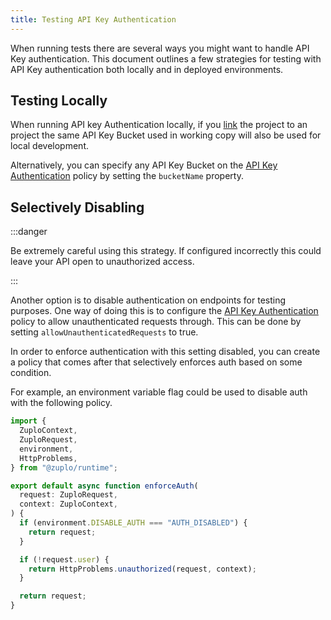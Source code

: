 ```yaml
---
title: Testing API Key Authentication
---
```


When running tests there are several ways you might want to handle API Key
authentication. This document outlines a few strategies for testing with API Key
authentication both locally and in deployed environments.

## Testing Locally

When running API key Authentication locally, if you
[link](/docs/cli/local-development) the project to an project the same API Key
Bucket used in working copy will also be used for local development.

Alternatively, you can specify any API Key Bucket on the
[API Key Authentication](/docs/policies/api-key-inbound) policy by setting the
`bucketName` property.

## Selectively Disabling

:::danger

Be extremely careful using this strategy. If configured incorrectly this could
leave your API open to unauthorized access.

:::

Another option is to disable authentication on endpoints for testing purposes.
One way of doing this is to configure the
[API Key Authentication](/docs/policies/api-key-inbound) policy to allow
unauthenticated requests through. This can be done by setting
`allowUnauthenticatedRequests` to true.

In order to enforce authentication with this setting disabled, you can create a
policy that comes after that selectively enforces auth based on some condition.

For example, an environment variable flag could be used to disable auth with the
following policy.

```ts
import {
  ZuploContext,
  ZuploRequest,
  environment,
  HttpProblems,
} from "@zuplo/runtime";

export default async function enforceAuth(
  request: ZuploRequest,
  context: ZuploContext,
) {
  if (environment.DISABLE_AUTH === "AUTH_DISABLED") {
    return request;
  }

  if (!request.user) {
    return HttpProblems.unauthorized(request, context);
  }

  return request;
}
```
